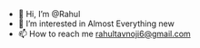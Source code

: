 - 👋 Hi, I’m @Rahul
- 👀 I’m interested in Almost Everything new
- 📫 How to reach me rahultavnoji6@gmail.com

<!---
x-vixen/x-vixen is a ✨ special ✨ repository because its `README.md` (this file) appears on your GitHub profile.
You can click the Preview link to take a look at your changes.
--->
